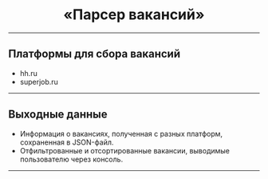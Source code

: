 <h1 align="center">«Парсер вакансий»</h1>
<hr>

## Платформы для сбора вакансий

- hh.ru 
- superjob.ru
<hr>

## Выходные данные

- Информация о вакансиях, полученная с разных платформ, сохраненная в JSON-файл.
- Отфильтрованные и отсортированные вакансии, выводимые пользователю через консоль.
<hr>